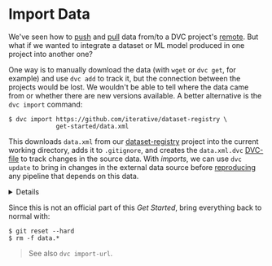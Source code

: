 # Import Data

We've seen how to [push](/doc/get-started/store-data) and
[pull](/doc/get-started/retrieve-data) data from/to a <abbr>DVC project</abbr>'s
[remote](/doc/command-reference/remote). But what if we wanted to integrate a
dataset or ML model produced in one project into another one?

One way is to manually download the data (with `wget` or `dvc get`, for example)
and use `dvc add` to track it, but the connection between the projects would be
lost. We wouldn't be able to tell where the data came from or whether there are
new versions available. A better alternative is the `dvc import` command:

<!--
In the [Add Files](/doc/get-started/add-files) chapter, for example, we download
raw data using the `dvc get` command, and then track it with `dvc add`. Let's
replace this previous step with an _import stage_:

```dvc
$ ...
$ dvc import https://github.com/iterative/dataset-registry \
             get-started/data.xml -o data/data.xml
```
-->

```dvc
$ dvc import https://github.com/iterative/dataset-registry \
             get-started/data.xml
```

This downloads `data.xml` from our
[dataset-registry](https://github.com/iterative/dataset-registry) project into
the current working directory, adds it to `.gitignore`, and creates the
`data.xml.dvc` [DVC-file](/doc/user-guide/dvc-file-format) to track changes in
the source data. With _imports_, we can use `dvc update` to bring in changes in
the external data source before [reproducing](/doc/get-started/reproduce) any
<abbr>pipeline</abbr> that depends on this data.

<details>

### Expand to learn more about imports

Note that the [dataset-registry](https://github.com/iterative/dataset-registry)
repository doesn't actually contain a `get-started/data.xml` file. Instead, DVC
inspects
[get-started/data.xml.dvc](https://github.com/iterative/dataset-registry/blob/master/get-started/data.xml.dvc)
and tries to retrieve the file using the project's default remote (configured
[here](https://github.com/iterative/dataset-registry/blob/master/.dvc/config)).

DVC-files created by `dvc import` are called _import stages_. They use the
`repo` field in the dependencies section (`deps`) in order to track source data
changes (as an [external dependency](/doc/user-guide/external-data)), enabling
the reusability of data artifacts. For example:

```yaml
md5: fd56a1794c147fea48d408f2bc95a33a
locked: true
deps:
  - path: get-started/data.xml
    repo:
      url: https://github.com/iterative/dataset-registry
      rev_lock: 7476a858f6200864b5755863c729bff41d0fb045
outs:
  - md5: a304afb96060aad90176268345e10355
    path: data.xml
    cache: true
    metric: false
    persist: false
```

The `url` and `rev_lock` subfields under `repo` are used to save the origin and
version of the dependency.

> Note that `dvc update` updates the `rev_lock` field of the corresponding
> DVC-file (when there are changes to bring in).

</details>

Since this is not an official part of this _Get Started_, bring everything back
to normal with:

```dvc
$ git reset --hard
$ rm -f data.*
```

> See also `dvc import-url`.
